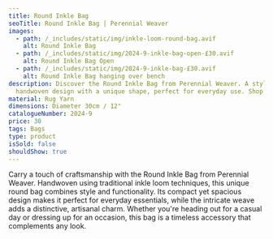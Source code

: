 ```yaml
---
title: Round Inkle Bag
seoTitle: Round Inkle Bag | Perennial Weaver
images:
  - path: /_includes/static/img/inkle-loom-round-bag.avif
    alt: Round Inkle Bag
  - path: /_includes/static/img/2024-9-inkle-bag-open-£30.avif
    alt: Round Inkle Bag Open
  - path: /_includes/static/img/2024-9-inkle-bag-£30.avif
    alt: Round Inkle Bag hanging over bench
description: Discover the Round Inkle Bag from Perennial Weaver. A stylish,
  handwoven design with a unique shape, perfect for everyday use. Shop now!
material: Rug Yarn
dimensions: Diameter 30cm / 12"
catalogueNumber: 2024-9
price: 30
tags: Bags
type: product
isSold: false
shouldShow: true
---
```

Carry a touch of craftsmanship with the Round Inkle Bag from Perennial Weaver. Handwoven using traditional inkle loom techniques, this unique round bag combines style and functionality. Its compact yet spacious design makes it perfect for everyday essentials, while the intricate weave adds a distinctive, artisanal charm. Whether you're heading out for a casual day or dressing up for an occasion, this bag is a timeless accessory that complements any look.
